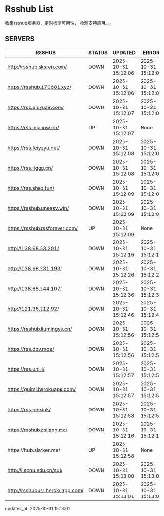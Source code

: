 # Rsshub List

收集rsshub服务器，定时检测可用性， 检测支持应用。。。


## SERVERS

|  RSSHUB   | STATUS  | UPDATED  | ERROR  | TWITTER |  
|  ----  | ----  | ----  | ----  | ---- |  
| http://rsshub.sksren.com/ | DOWN | 2025-10-31 15:12:06 | 2025-10-31 15:12:06 |  
| https://rsshub.170601.xyz/ | DOWN | 2025-10-31 15:12:06 | 2025-10-31 15:12:06 |  
| https://rss.qiuyuair.com/ | DOWN | 2025-10-31 15:12:07 | 2025-10-31 15:12:07 |  
| https://rss.injahow.cn/ | UP | 2025-10-31 15:12:07 | None ||  
| https://rss.feiyuyu.net/ | DOWN | 2025-10-31 15:12:08 | 2025-10-31 15:12:08 |  
| https://rss.itggg.cn/ | DOWN | 2025-10-31 15:12:08 | 2025-10-31 15:12:08 |  
| https://rss.shab.fun/ | DOWN | 2025-10-31 15:12:09 | 2025-10-31 15:12:09 |  
| https://rsshub.uneasy.win/ | DOWN | 2025-10-31 15:12:09 | 2025-10-31 15:12:09 |  
| https://rsshub.rssforever.com/ | UP | 2025-10-31 15:12:09 | None ||  
| http://138.68.53.201/ | DOWN | 2025-10-31 15:12:16 | 2025-10-31 15:12:16 |  
| http://138.68.231.193/ | DOWN | 2025-10-31 15:12:26 | 2025-10-31 15:12:26 |  
| http://138.68.244.107/ | DOWN | 2025-10-31 15:12:36 | 2025-10-31 15:12:36 |  
| http://121.36.212.92/ | DOWN | 2025-10-31 15:12:46 | 2025-10-31 15:12:46 |  
| https://rsshub.liumingye.cn/ | DOWN | 2025-10-31 15:12:56 | 2025-10-31 15:12:56 |  
| https://rss.dov.moe/ | DOWN | 2025-10-31 15:12:56 | 2025-10-31 15:12:56 |  
| https://rss.unl.li/ | DOWN | 2025-10-31 15:12:57 | 2025-10-31 15:12:57 |  
| https://guimi.herokuapp.com/ | DOWN | 2025-10-31 15:12:57 | 2025-10-31 15:12:57 |  
| https://rss.hee.ink/ | DOWN | 2025-10-31 15:12:58 | 2025-10-31 15:12:58 |  
| https://rsshub.zsliang.me/ | DOWN | 2025-10-31 15:12:16 | 2025-10-31 15:12:16 |  
| https://hub.slarker.me/ | UP | 2025-10-31 15:12:58 | None ||  
| http://i.scnu.edu.cn/sub | DOWN | 2025-10-31 15:13:00 | 2025-10-31 15:13:00 |  
| http://rsshubusr.herokuapp.com/ | DOWN | 2025-10-31 15:13:01 | 2025-10-31 15:13:01 |  
  

updated_at: 2025-10-31 15:13:01  
